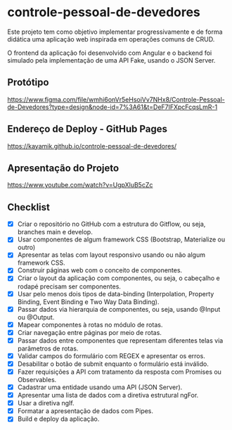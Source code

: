 # controle-pessoal-de-devedores

Este projeto tem como objetivo implementar progressivamente e de forma didática uma aplicação web inspirada em operações comuns de CRUD.

O frontend da aplicação foi desenvolvido com Angular e o backend foi simulado pela implementação de uma API Fake, usando o JSON Server.

## Protótipo

https://www.figma.com/file/wmhi6onVr5eHsoiVv7NHx8/Controle-Pessoal-de-Devedores?type=design&node-id=7%3A61&t=DeF7IFXpcFcqsLmR-1

## Endereço de Deploy - GitHub Pages

https://kayamik.github.io/controle-pessoal-de-devedores/

## Apresentação do Projeto

https://www.youtube.com/watch?v=UgpXluB5cZc

## Checklist

- [x] Criar o repositório no GitHub com a estrutura do Gitflow, ou seja, branches main e develop.
- [x] Usar componentes de algum framework CSS (Bootstrap, Materialize ou outro)
- [x] Apresentar as telas com layout responsivo usando ou não algum framework CSS.
- [x] Construir páginas web com o conceito de componentes.
- [x] Criar o layout da aplicação com componentes, ou seja, o cabeçalho e rodapé precisam ser componentes.
- [x] Usar pelo menos dois tipos de data-binding (Interpolation, Property Binding, Event Binding e Two Way Data Binding).
- [x] Passar dados via hierarquia de componentes, ou seja, usando @Input ou @Output.
- [x] Mapear componentes à rotas no módulo de rotas.
- [x] Criar navegação entre páginas por meio de rotas.
- [x] Passar dados entre componentes que representam diferentes telas via parâmetros de rotas. 
- [x] Validar campos do formulário com REGEX e apresentar os erros.
- [x] Desabilitar o botão de submit enquanto o formulário está inválido.
- [x] Fazer requisições a API com tratamento da resposta com Promises ou Observables.
- [x] Cadastrar uma entidade usando uma API (JSON Server).
- [x] Apresentar uma lista de dados com a diretiva estrutural ngFor.
- [x] Usar a diretiva ngIf.
- [x] Formatar a apresentação de dados com Pipes.
- [x] Build e deploy da aplicação.
